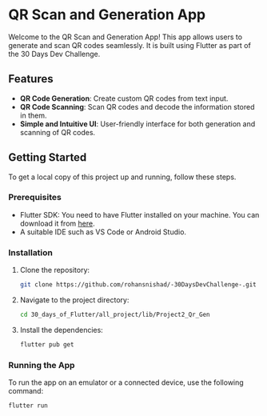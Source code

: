 # QR Scan and Generation App

Welcome to the QR Scan and Generation App! This app allows users to generate and scan QR codes seamlessly. It is built using Flutter as part of the 30 Days Dev Challenge.

## Features

- **QR Code Generation**: Create custom QR codes from text input.
- **QR Code Scanning**: Scan QR codes and decode the information stored in them.
- **Simple and Intuitive UI**: User-friendly interface for both generation and scanning of QR codes.

## Getting Started

To get a local copy of this project up and running, follow these steps.

### Prerequisites

- Flutter SDK: You need to have Flutter installed on your machine. You can download it from [here](https://flutter.dev/docs/get-started/install).
- A suitable IDE such as VS Code or Android Studio.

### Installation

1. Clone the repository:
    ```sh
    git clone https://github.com/rohansnishad/-30DaysDevChallenge-.git
    ```

2. Navigate to the project directory:
    ```sh
    cd 30_days_of_Flutter/all_project/lib/Project2_Qr_Gen
    ```

3. Install the dependencies:
    ```sh
    flutter pub get
    ```

### Running the App

To run the app on an emulator or a connected device, use the following command:
```sh
flutter run
